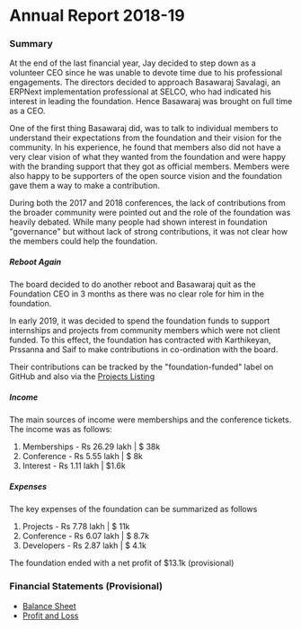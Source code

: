 # Annual Report 2018-19

### Summary

At the end of the last financial year, Jay decided to step down as a volunteer CEO since he was unable to devote time due to his professional engagements. The directors decided to approach Basawaraj Savalagi, an ERPNext implementation professional at SELCO, who had indicated his interest in leading the foundation. Hence Basawaraj was brought on full time as a CEO.

One of the first thing Basawaraj did, was to talk to individual members to understand their expectations from the foundation and their vision for the community. In his experience, he found that members also did not have a very clear vision of what they wanted from the foundation and were happy with the branding support that they got as official members. Members were also happy to be supporters of the open source vision and the foundation gave them a way to make a contribution.

During both the 2017 and 2018 conferences, the lack of contributions from the broader community were pointed out and the role of the foundation was heavily debated. While many people had shown interest in foundation "governance" but without lack of strong contributions, it was not clear how the members could help the foundation.

##### Reboot Again

The board decided to do another reboot and Basawaraj quit as the Foundation CEO in 3 months as there was no clear role for him in the foundation.

In early 2019, it was decided to spend the foundation funds to support internships and projects from community members which were not client funded. To this effect, the foundation has contracted with Karthikeyan, Prssanna and Saif to make contributions in co-ordination with the board.

Their contributions can be tracked by the "foundation-funded" label on GitHub and also via the [Projects Listing](/about/projects)

##### Income

The main sources of income were memberships and the conference tickets. The income was as follows:

1. Memberships - Rs 26.29 lakh | $ 38k
1. Conference - Rs 5.55 lakh | $ 8k
1. Interest - Rs 1.11 lakh | $1.6k

##### Expenses

The key expenses of the foundation can be summarized as follows

1. Projects - Rs 7.78 lakh | $ 11k
1. Conference - Rs 6.07 lakh | $ 8.7k
1. Developers - Rs 2.87 lakh | $ 4.1k

The foundation ended with a net profit of $13.1k (provisional)

### Financial Statements (Provisional)

- [Balance Sheet](/about/reports/2018-19/foundation-2018-19-balance-sheet.pdf)
- [Profit and Loss](/about/reports/2018-19/foundation-2018-19-profit-and-loss.pdf)